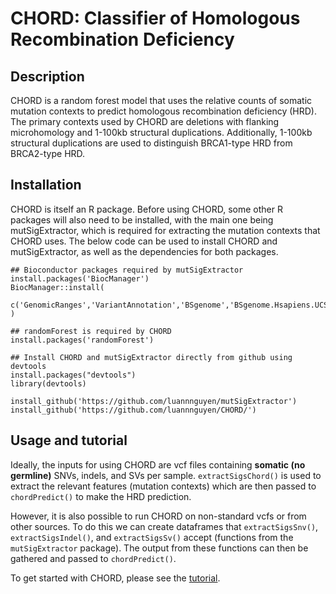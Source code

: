 # CHORD: Classifier of Homologous Recombination Deficiency

## Description
CHORD is a random forest model that uses the relative counts of somatic mutation contexts to predict
homologous recombination deficiency (HRD). The primary contexts used by CHORD are deletions with
flanking microhomology and 1-100kb structural duplications. Additionally, 1-100kb structural
duplications are used to distinguish BRCA1-type HRD from BRCA2-type HRD.

## Installation
CHORD is itself an R package. Before using CHORD, some other R packages will also need to be 
installed, with the main one being mutSigExtractor, which is required for extracting the mutation 
contexts that CHORD uses. The below code can be used to install CHORD and mutSigExtractor, as well 
as the dependencies for both packages.

```
## Bioconductor packages required by mutSigExtractor
install.packages('BiocManager')
BiocManager::install(
	c('GenomicRanges','VariantAnnotation','BSgenome','BSgenome.Hsapiens.UCSC.hg19')
)

## randomForest is required by CHORD
install.packages('randomForest')

## Install CHORD and mutSigExtractor directly from github using devtools
install.packages("devtools")
library(devtools)

install_github('https://github.com/luannnguyen/mutSigExtractor')
install_github('https://github.com/luannnguyen/CHORD/')
```

## Usage and tutorial
Ideally, the inputs for using CHORD are vcf files containing **somatic (no germline)** SNVs, indels,
and SVs per sample. ```extractSigsChord()``` is used to extract the relevant features (mutation
contexts) which are then passed to ```chordPredict()``` to make the HRD prediction.

However, it is also possible to run CHORD on non-standard vcfs or from other sources. To do this we
can create dataframes that ```extractSigsSnv()```, ```extractSigsIndel()```, and
```extractSigsSv()``` accept (functions from the ```mutSigExtractor``` package). The
output from these functions can then be gathered and passed to ```chordPredict()```.

To get started with CHORD, please see the [tutorial](http://htmlpreview.github.io/?https://github.com/luannnguyen/CHORD/blob/master/example/run_chord.html).



